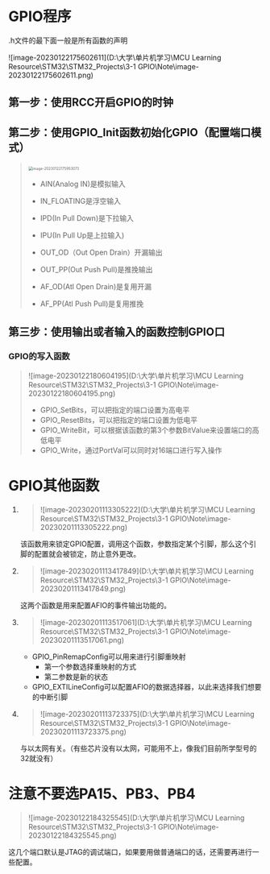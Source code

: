 # GPIO程序

.h文件的最下面一般是所有函数的声明

![image-20230122175602611](D:\大学\单片机学习\MCU Learning Resource\STM32\STM32_Projects\3-1 GPIO\Note\image-20230122175602611.png)

## 第一步：使用RCC开启GPIO的时钟

## 第二步：使用GPIO_Init函数初始化GPIO（配置端口模式）

> ​	<img src="D:\大学\单片机学习\MCU Learning Resource\STM32\STM32_Projects\3-1 GPIO\Note\image-20230122175953073.png" alt="image-20230122175953073" style="zoom:50%;" />
>
> - AIN(Analog IN)是模拟输入
>
> - IN_FLOATING是浮空输入
>
> - IPD(In Pull Down)是下拉输入
>
> - IPU(In Pull Up是上拉输入)
>
> - OUT_OD（Out Open Drain）开漏输出
>
> - OUT_PP(Out Push Pull)是推挽输出
>
> - AF_OD(Atl Open Drain)是复用开漏
>
> - AF_PP(Atl Push Pull)是复用推挽 

## 第三步：使用输出或者输入的函数控制GPIO口

### GPIO的写入函数

> ![image-20230122180604195](D:\大学\单片机学习\MCU Learning Resource\STM32\STM32_Projects\3-1 GPIO\Note\image-20230122180604195.png)
>
> - GPIO_SetBits，可以把指定的端口设置为高电平
> - GPIO_ResetBits，可以把指定的端口设置为低电平
> - GPIO_WriteBit，可以根据该函数的第3个参数BitValue来设置端口的高低电平
> - GPIO_Write，通过PortVal可以同时对16端口进行写入操作

# GPIO其他函数

1. > ![image-20230201113305222](D:\大学\单片机学习\MCU Learning Resource\STM32\STM32_Projects\3-1 GPIO\Note\image-20230201113305222.png)

    该函数用来锁定GPIO配置，调用这个函数，参数指定某个引脚，那么这个引脚的配置就会被锁定，防止意外更改。 

2. > ![image-20230201113417849](D:\大学\单片机学习\MCU Learning Resource\STM32\STM32_Projects\3-1 GPIO\Note\image-20230201113417849.png)

    这两个函数是用来配置AFIO的事件输出功能的。

3. > ![image-20230201113517061](D:\大学\单片机学习\MCU Learning Resource\STM32\STM32_Projects\3-1 GPIO\Note\image-20230201113517061.png)

    - GPIO_PinRemapConfig可以用来进行引脚重映射
        - 第一个参数选择重映射的方式
        - 第二参数是新的状态
    - GPIO_EXTILineConfig可以配置AFIO的数据选择器，以此来选择我们想要的中断引脚

4. > ![image-20230201113723375](D:\大学\单片机学习\MCU Learning Resource\STM32\STM32_Projects\3-1 GPIO\Note\image-20230201113723375.png)

    与以太网有关。（有些芯片没有以太网，可能用不上，像我们目前所学型号的32就没有）

# 注意不要选PA15、PB3、PB4

> ![image-20230122184325545](D:\大学\单片机学习\MCU Learning Resource\STM32\STM32_Projects\3-1 GPIO\Note\image-20230122184325545.png)

这几个端口默认是JTAG的调试端口，如果要用做普通端口的话，还需要再进行一些配置。